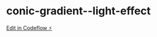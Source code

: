 # conic-gradient--light-effect

[Edit in Codeflow ⚡️](https://stackblitz.com/~/github.com/LeThoumy/conic-gradient--light-effect)